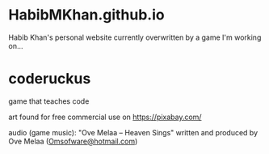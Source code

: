 # HabibMKhan.github.io
Habib Khan's personal website currently overwritten by a game I'm working on...

# coderuckus
game that teaches code

art found for free commercial use on https://pixabay.com/

audio (game music):
"Ove Melaa – Heaven Sings" written and produced by Ove Melaa (Omsofware@hotmail.com)
